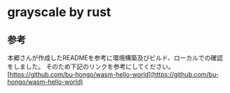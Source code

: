 # grayscale by rust
## 参考
本郷さんが作成したREADMEを参考に環境構築及びビルド、ローカルでの確認をしました。
そのため下記のリンクを参考にしてください。
[https://github.com/bu-hongo/wasm-hello-world](https://github.com/bu-hongo/wasm-hello-world)

